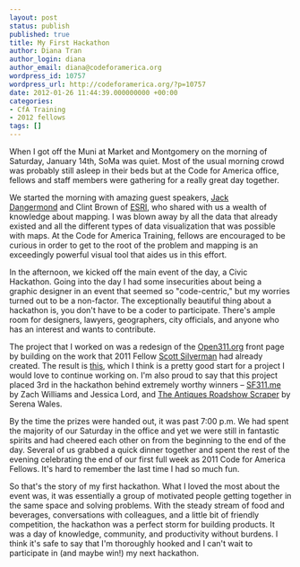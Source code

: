 ```yaml
---
layout: post
status: publish
published: true
title: My First Hackathon
author: Diana Tran
author_login: diana
author_email: diana@codeforamerica.org
wordpress_id: 10757
wordpress_url: http://codeforamerica.org/?p=10757
date: 2012-01-26 11:44:39.000000000 +00:00
categories:
- CfA Training
- 2012 fellows
tags: []
---
```

When I got off the Muni at Market and Montgomery on the morning of Saturday, January 14th, SoMa was quiet. Most of the usual morning crowd was probably still asleep in their beds but at the Code for America office, fellows and staff members were gathering for a really great day together.

We started the morning with amazing guest speakers, <a href="http://www.esri.com/about-esri/about/jack_dangermond.html">Jack Dangermond</a> and Clint Brown of <a href="http://www.esri.com/">ESRI</a>, who shared with us a wealth of knowledge about mapping. I was blown away by all the data that already existed and all the different types of data visualization that was possible with maps. At the Code for America Training, fellows are encouraged to be curious in order to get to the root of the problem and mapping is an exceedingly powerful visual tool that aides us in this effort.

In the afternoon, we kicked off the main event of the day, a Civic Hackathon. Going into the day I had some insecurities about being a graphic designer in an event that seemed so "code-centric," but my worries turned out to be a non-factor. The exceptionally beautiful thing about a hackathon is, you don't have to be a coder to participate. There's ample room for designers, lawyers, geographers, city officials, and anyone who has an interest and wants to contribute.

The project that I worked on was a redesign of the <a href="http://open311.org">Open311.org</a> front page by building on the work that 2011 Fellow <a href="http://codeforamerica.org/author/scott/">Scott Silverman</a> had already created. The result is <a href="http://dl.dropbox.com/u/12509453/Open311_CFAHackathon_v2.jpg">this</a>, which I think is a pretty good start for a project I would love to continue working on. I'm also proud to say that this project placed 3rd in the hackathon behind extremely worthy winners – <a href="http://sf311.me">SF311.me</a> by Zach Williams and Jessica Lord, and <a href="https://scraperwiki.com/scrapers/antiques_roadshow/">The Antiques Roadshow Scraper</a> by Serena Wales.

By the time the prizes were handed out, it was past 7:00 p.m. We had spent the majority of our Saturday in the office and yet we were still in fantastic spirits and had cheered each other on from the beginning to the end of the day. Several of us grabbed a quick dinner together and spent the rest of the evening celebrating the end of our first full week as 2011 Code for America Fellows. It's hard to remember the last time I had so much fun.

So that's the story of my first hackathon. What I loved the most about the event was, it was essentially a group of motivated people getting together in the same space and solving problems. With the steady stream of food and beverages, conversations with colleagues, and a little bit of friendly competition, the hackathon was a perfect storm for building products. It was a day of knowledge, community, and productivity without burdens. I think it's safe to say that I'm thoroughly hooked and I can't wait to participate in (and maybe win!) my next hackathon.
